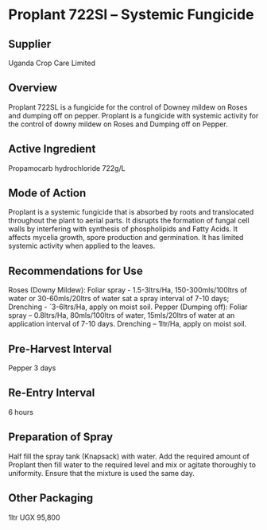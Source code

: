 # Proplant 722Sl – Systemic Fungicide

## Supplier
Uganda Crop Care Limited

## Overview
Proplant 722SL is a fungicide for the control of Downey mildew on Roses and dumping off on pepper.
Proplant is a fungicide with systemic activity for the control of downy mildew on Roses and Dumping off on Pepper.

## Active Ingredient
Propamocarb hydrochloride 722g/L

## Mode of Action
Proplant is a systemic fungicide that is absorbed by roots and translocated throughout the plant to aerial parts. It disrupts the formation of fungal cell walls by interfering with synthesis of phospholipids and Fatty Acids. It affects mycelia growth, spore production and germination. It has limited systemic activity when applied to the leaves.

## Recommendations for Use
Roses (Downy Mildew): Foliar spray - 1.5-3ltrs/Ha, 150-300mls/100ltrs of water or 30-60mls/20ltrs of water sat a spray interval of 7-10 days; Drenching - `3-6ltrs/Ha, apply on moist soil.
Pepper (Dumping off): Foliar spray – 0.8ltrs/Ha, 80mls/100ltrs of water, 15mls/20ltrs of water at an application interval of 7-10 days. Drenching – 1ltr/Ha, apply on moist soil.

## Pre-Harvest Interval
Pepper 3 days

## Re-Entry Interval
6 hours

## Preparation of Spray
Half fill the spray tank (Knapsack) with water. Add the required amount of Proplant then fill water to the required level and mix or agitate thoroughly to uniformity. Ensure that the mixture is used the same day.

## Other Packaging
1ltr UGX 95,800

